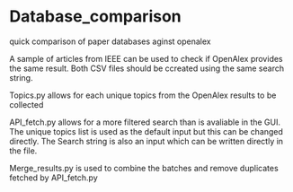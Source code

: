 # Database_comparison
quick comparison of paper databases aginst openalex

A sample of articles from IEEE can be used to check if OpenAlex provides the same result. Both CSV files should be ccreated using the same search string.

Topics.py allows for each unique topics from the OpenAlex results to be collected

API_fetch.py allows for a more filtered search than is avaliable in the GUI. The unique topics list is used as the default input but this can be changed directly. The Search string is also an input which can be written directly in the file.

Merge_results.py is used to combine the batches and remove duplicates fetched by API_fetch.py
